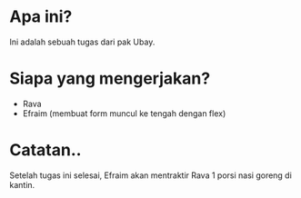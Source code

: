 # Apa ini?
Ini adalah sebuah tugas dari pak Ubay.

# Siapa yang mengerjakan?
- Rava
- Efraim (membuat form muncul ke tengah dengan flex)

# Catatan..
Setelah tugas ini selesai, Efraim akan mentraktir Rava 1 porsi nasi goreng di kantin.
